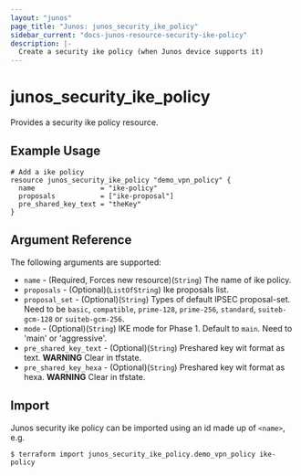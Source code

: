```yaml
---
layout: "junos"
page_title: "Junos: junos_security_ike_policy"
sidebar_current: "docs-junos-resource-security-ike-policy"
description: |-
  Create a security ike policy (when Junos device supports it)
---
```


# junos_security_ike_policy

Provides a security ike policy resource.

## Example Usage

```hcl
# Add a ike policy
resource junos_security_ike_policy "demo_vpn_policy" {
  name                = "ike-policy"
  proposals           = ["ike-proposal"]
  pre_shared_key_text = "theKey"
}
```

## Argument Reference

The following arguments are supported:

* `name` - (Required, Forces new resource)(`String`) The name of ike policy.
* `proposals` - (Optional)(`ListOfString`) Ike proposals list.
* `proposal_set` - (Optional)(`String`) Types of default IPSEC proposal-set. Need to be `basic`, `compatible`, `prime-128`, `prime-256`, `standard`, `suiteb-gcm-128` or `suiteb-gcm-256`.
* `mode` - (Optional)(`String`) IKE mode for Phase 1. Default to `main`. Need to 'main' or 'aggressive'.
* `pre_shared_key_text` - (Optional)(`String`) Preshared key wit format as text.
**WARNING** Clear in tfstate.
* `pre_shared_key_hexa` - (Optional)(`String`) Preshared key wit format as hexa.
**WARNING** Clear in tfstate.

## Import

Junos security ike policy can be imported using an id made up of `<name>`, e.g.

```
$ terraform import junos_security_ike_policy.demo_vpn_policy ike-policy
```
